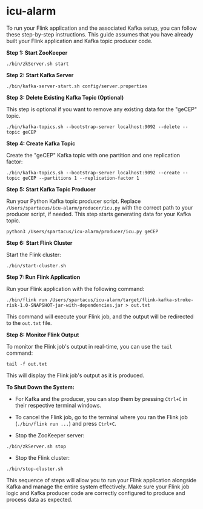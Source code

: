 # icu-alarm

To run your Flink application and the associated Kafka setup, you can follow these step-by-step instructions. This guide assumes that you have already built your Flink application and Kafka topic producer code.

**Step 1: Start ZooKeeper**

```shell
./bin/zkServer.sh start
```

**Step 2: Start Kafka Server**

```shell
./bin/kafka-server-start.sh config/server.properties
```

**Step 3: Delete Existing Kafka Topic (Optional)**

This step is optional if you want to remove any existing data for the "geCEP" topic.

```shell
./bin/kafka-topics.sh --bootstrap-server localhost:9092 --delete --topic geCEP
```

**Step 4: Create Kafka Topic**

Create the "geCEP" Kafka topic with one partition and one replication factor:

```shell
./bin/kafka-topics.sh --bootstrap-server localhost:9092 --create --topic geCEP --partitions 1 --replication-factor 1
```

**Step 5: Start Kafka Topic Producer**

Run your Python Kafka topic producer script. Replace `/Users/spartacus/icu-alarm/producer/icu.py` with the correct path to your producer script, if needed. This step starts generating data for your Kafka topic.

```shell
python3 /Users/spartacus/icu-alarm/producer/icu.py geCEP
```

**Step 6: Start Flink Cluster**

Start the Flink cluster:

```shell
./bin/start-cluster.sh
```

**Step 7: Run Flink Application**

Run your Flink application with the following command:

```shell
./bin/flink run /Users/spartacus/icu-alarm/target/flink-kafka-stroke-risk-1.0-SNAPSHOT-jar-with-dependencies.jar > out.txt
```

This command will execute your Flink job, and the output will be redirected to the `out.txt` file.

**Step 8: Monitor Flink Output**

To monitor the Flink job's output in real-time, you can use the `tail` command:

```shell
tail -f out.txt
```

This will display the Flink job's output as it is produced.

**To Shut Down the System:**

- For Kafka and the producer, you can stop them by pressing `Ctrl+C` in their respective terminal windows.

- To cancel the Flink job, go to the terminal where you ran the Flink job (`./bin/flink run ...`) and press `Ctrl+C`.

- Stop the ZooKeeper server:

```shell
./bin/zkServer.sh stop
```

- Stop the Flink cluster:

```shell
./bin/stop-cluster.sh
```

This sequence of steps will allow you to run your Flink application alongside Kafka and manage the entire system effectively. Make sure your Flink job logic and Kafka producer code are correctly configured to produce and process data as expected.
